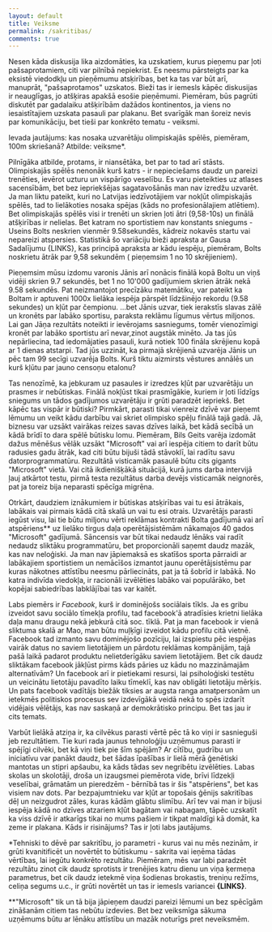 ```yaml
---
layout: default
title: Veiksme
permalink: /sakritibas/
comments: true
---
```


Nesen kāda diskusija lika aizdomāties, ka uzskatiem, kurus pieņemu par ļoti pašsaprotamiem, citi var pilnībā nepiekrist. Es neesmu pārsteigts par ka eksistē viedodkļu un pieņēmumu atsķirības, bet ka tas var būt arī, manuprāt, "pašsaprotamos" uzskatos. Bieži tas ir iemesls kāpēc diskusijas ir neauglīgas, jo atšķiras apakšā esošie pieņēmumi. Piemēram, būs pagrūti diskutēt par gadalaiku atšķirībām dažādos kontinentos, ja viens no iesaistītajiem uzskata pasauli par plakanu. Bet svarīgāk man šoreiz nevis par komunikāciju, bet tieši par konkrēto tematu - veiksmi.

Ievada jautājums: kas nosaka uzvarētāju olimpiskajās spēlēs, piemēram, 100m skriešanā? Atbilde: veiksme*.

Pilnīgāka atbilde, protams, ir niansētāka, bet par to tad arī stāsts. Olimpiskajās spēlēs nenonāk kurš katrs - ir nepieciešams daudz un pareizi trenēties, ievērot uzturu un vispārīgo veselību. Es varu pieteikties uz atlases sacensībām, bet bez iepriekšējas sagatavošānās man nav izredžu uzvarēt. Ja man liktu pateikt, kuri no Latvijas iedzīvotājiem var nokļūt olimpiskajās spēlēs, tad to lielākoties nosaka spējas (kāds no profesionālajiem atlētiem). Bet olimpiskajās spēlēs visi ir trenēti un skrien ļoti ātri (9,58-10s) un finālā atšķirības ir nelielas. Bet katram no sportistiem nav konstants sniegums - Useins Bolts neskrien vienmēr 9.58sekundēs, kādreiz nokavēs startu vai nepareizi atspersies. Statistikā šo variāciju bieži apraksta ar Gausa Sadalījumu {LINKS}, kas principā apraksta ar kādu iespēju, piemēram, Bolts noskrietu ātrāk par 9,58 sekundēm ( pieņemsim 1 no 10 skrējieniem).

Pieņemsim mūsu izdomu varonis Jānis arī nonācis finālā kopā Boltu un viņš vidēji skrien 9.7 sekundēs, bet 1 no 10'000 gadījumiem skrien ātrāk nekā 9.58 sekundēs. Pat neizmantojot precīzāku matemātiku, var pateikt ka Boltam ir aptuveni 1000x lielāka iespēja pārspēt līdzšinējo rekordu (9.58 sekundes) un kļūt par čempionu. ...bet Jānis uzvar, tiek ierakstīs slavas zālē un kronēts par labāko sportisu, paraksta reklāmu līgumus vērtus miljonos. Lai gan Jāņa rezultāts noteikti ir ievērojams sasniegums, tomēr vienozīmigi kronēt par labāko sportistu arī nevar,zinot augstāk minēto. Ja tas jūs nepārliecina, tad iedomājaties pasauli, kurā notiek 100 fināla skrējienu kopā ar 1 dienas atstarpi. Tad jūs uzzināt, ka pirmajā skrējienā uzvarēja Jānis un pēc tam 99 secīgi uzvarēja Bolts. Kurš tiktu aizmirsts vēstures annālēs un kurš kļūtu par jauno censoņu etalonu?

Tas nenozīmē, ka jebkuram uz pasaules ir izredzes kļūt par uzvarētāju un prasmes ir nebūtiskas. Finālā nokļūst tikai prasmīgākie, kuriem ir ļoti līdzīgs sniegums un tādos gadījumos uzvarētāju ir grūti paradzēt iepriekš. Bet kāpēc tas vispār ir būtiski? Pirmkārt, parasti tikai vienreiz dzīvē var pieņemt lēmumu un veikt kādu darbību vai skriet olimpisko spēļu finālā tajā gadā. Jā, biznesu var uzsākt vairākas reizes savas dzīves laikā, bet kādā secībā un kādā brīdī to dara spēlē būtisku lomu. Piemēram, Bils Geits varēja izdomāt dažus mēnēšus vēlāk uzsākt "Microsoft" vai arī iespēja citiem to darīt būtu radusies gadu ātrāk, kad citi būtu bijuši tādā stāvoklī, lai radītu savu datorprogrammatūru. Rezultātā visticamāk pasaulē būtu cits gigants "Microsoft" vietā. Vai citā ikdienišķākā situācijā, kurā jums darba intervijā ļauj atkārtot testu, pirmā testa rezultātus darba devējs visticamāk neignorēs, pat ja toreiz bija neparasti spēcīga migrēna.

Otrkārt, daudziem iznākumiem ir būtiskas atsķirības vai tu esi ātrākais, labākais vai pirmais kādā citā skalā un vai tu esi otrais. Uzvarētājs parasti iegūst visu, lai tie būtu miljonu vērti reklāmas kontrakti Bolta gadījumā vai arī atspēriens** uz lielāko tirgus daļa operētājsistēmām nākamajos 40 gados "Microsoft" gadījumā. Sāncensis var būt tikai nedaudz lēnāks vai radīt nedaudz sliktāku programmatūru, bet proporcionāli saņemt daudz mazāk, kas nav neloģiski. Ja man nav jāpiemaksā es skatīšos sporta pārraidi ar labākajiem sportistiem un nemācīšos izmantot jaunu operētājsistēmu par kuras nākotnes attīstību neesmu pārliecināts, pat ja tā šobrīd ir labākā. No katra indivīda viedokļa, ir racionāli izvēlēties labāko vai populārāko, bet kopējai sabiedrības labklājībai tas var kaitēt.

Labs piemērs ir *Facebook*, kurš ir dominējošs sociālais tīkls. Ja es gribu izveidot savu sociālo tīmekļa profilu, tad facebook'ā atradīsies krietni lielāka daļa manu draugu nekā jebkurā citā soc. tīklā. Pat ja man facebook ir vienā sliktuma skalā ar Mao, man būtu muļķīgi izveidot kādu profilu citā vietnē. Facebook tad izmanto savu dominējošo pozīciju, lai izspiestu pēc iespējas vairāk datus no saviem lietotājiem un pārdotu reklāmas kompānijām, tajā pašā laikā padarot produktu nelietderīgāku saviem lietotājiem. Bet cik daudz sliktākam facebook jākļūst pirms kāds pāries uz kādu no mazzināmajām alternatīvām? Un facebook arī ir pietiekami resursi, lai psiholoģiski testētu un veicinātu lietotāju pavadīto laiku tīmeklī, kas nav obligāti lietotāju mērķis. Un pats facebook vadītājs biežāk tiksies ar augsta ranga amatpersonām un ietekmēs politiskos procesus sev izdevīgākā veidā nekā to spēs izdarīt vidējais vēlētājs, kas nav saskaņā ar demokrātisko principu. Bet tas jau ir cits temats.

Varbūt lielākā atziņa ir, ka cilvēkus parasti vērtē pēc tā ko viņi ir sasnieguši jeb rezultātiem. Tie kuri rada jaunus tehnoloģiju uzņēmumus parasti ir spējīgi cilvēki, bet kā viņi tiek pie šīm spējām? Ar cītību, gudrību un iniciatīvu var panākt daudz, bet šādas īpašības ir lielā mērā ģenētiski mantotas un stipri apšaubu, ka kāds tādas sev negribētu izvēlēties. Labas skolas un skolotāji, droša un izaugsmei piemērota vide, brīvi līdzekļi veselībai, grāmatām un pieredzēm - bērnībā tas ir šis "atspēriens", bet kas visiem nav dots. Par bezpajumtnieku var kļūt ar topošais ģēnijs sakritības dēļ un neizgudrot zāles, kuras kādām glābtu slimību. Arī tev vai man ir bijusi iespēja kādā no dzīves atzariem kļūt bagātam vai nabagam, tāpēc uzskatīt ka viss dzīvē ir atkarīgs tikai no mums pašiem ir tikpat maldīgi kā domāt, ka zeme ir plakana. Kāds ir risinājums? Tas ir ļoti labs jautājums.

*Tehniski to dēvē par sakritību, jo parametri - kurus vai nu mēs nezinām, ir grūti kvanitificēt un novērtēt to būtiskumu - sakrita vai ieņēma tādas vērtības, lai iegūtu konkrēto rezultātu. Piemēram, mēs var labi paradzēt rezultātu zinot cik daudz sprotists ir trenējies katru dienu un viņa ķermeņa parametrus, bet cik daudz ietekmē viņa šodienas brokastis, treniņu režīms, celiņa segums u.c., ir grūti novērtēt un tas ir iemesls variancei **{LINKS}**.

**"Microsoft" tik un tā bija jāpieņem daudzi pareizi lēmumi un bez spēcīgām zināšanām citiem tas nebūtu izdevies. Bet bez veiksmīga sākuma uzņēmums būtu ar lēnāku attīstību un mazāk noturīgs pret neveiksmēm.  
